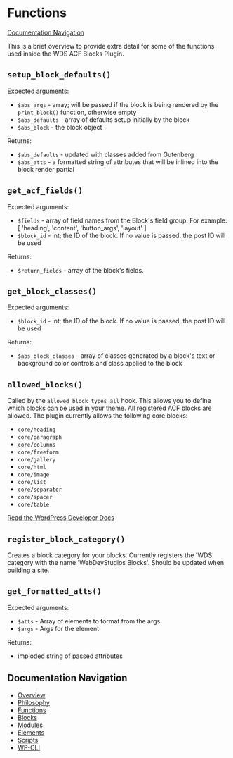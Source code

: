 # Functions

[Documentation Navigation](#documentation-navigation)

This is a brief overview to provide extra detail for some of the functions used inside the WDS ACF Blocks Plugin.

## `setup_block_defaults()`

Expected arguments:

-   `$abs_args` - array; will be passed if the block is being rendered by the `print_block()` function, otherwise empty
-   `$abs_defaults` - array of defaults setup initially by the block
-   `$abs_block` - the block object

Returns:

-   `$abs_defaults` - updated with classes added from Gutenberg
-   `$abs_atts` - a formatted string of attributes that will be inlined into the block render partial

## `get_acf_fields()`

Expected arguments:

-   `$fields` - array of field names from the Block's field group. For example: [ 'heading', 'content', 'button_args', 'layout' ]
-   `$block_id` - int; the ID of the block. If no value is passed, the post ID will be used

Returns:

-   `$return_fields` - array of the block's fields.

## `get_block_classes()`

Expected arguments:

-   `$block_id` - int; the ID of the block. If no value is passed, the post ID will be used

Returns:

-   `$abs_block_classes` - array of classes generated by a block's text or background color controls and class applied to the block

## `allowed_blocks()`

Called by the `allowed_block_types_all` hook. This allows you to define which blocks can be used in your theme. All registered ACF blocks are allowed. The plugin currently allows the following core blocks:

-   `core/heading`
-   `core/paragraph`
-   `core/columns`
-   `core/freeform`
-   `core/gallery`
-   `core/html`
-   `core/image`
-   `core/list`
-   `core/separator`
-   `core/spacer`
-   `core/table`

[Read the WordPress Developer Docs](https://developer.wordpress.org/block-editor/reference-guides/filters/block-filters/#allowed_block_types_all)

## `register_block_category()`

Creates a block category for your blocks. Currently registers the 'WDS' category with the name 'WebDevStudios Blocks'. Should be updated when building a site.

## `get_formatted_atts()`

Expected arguments:

-   `$atts` - Array of elements to format from the args
-   `$args` - Args for the element

Returns:

-   imploded string of passed attributes

## Documentation Navigation

-   [Overview](Home.md)
-   [Philosophy](Philosophy.md)
-   [Functions](Functions.md)
-   [Blocks](Blocks.md)
-   [Modules](Modules.md)
-   [Elements](Elements.md)
-   [Scripts](Scripts.md)
-   [WP-CLI](WP-CLI.md)

